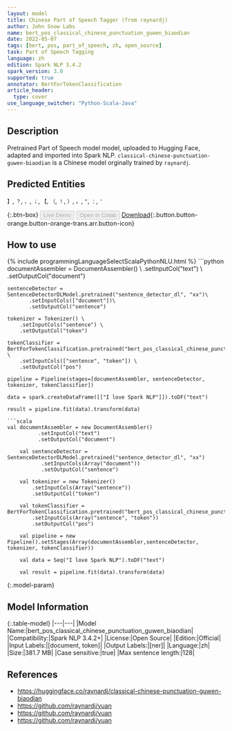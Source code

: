 ```yaml
---
layout: model
title: Chinese Part of Speech Tagger (from raynardj)
author: John Snow Labs
name: bert_pos_classical_chinese_punctuation_guwen_biaodian
date: 2022-05-07
tags: [bert, pos, part_of_speech, zh, open_source]
task: Part of Speech Tagging
language: zh
edition: Spark NLP 3.4.2
spark_version: 3.0
supported: true
annotator: BertForTokenClassification
article_header:
  type: cover
use_language_switcher: "Python-Scala-Java"
---
```


## Description

Pretrained Part of Speech model model, uploaded to Hugging Face, adapted and imported into Spark NLP. `classical-chinese-punctuation-guwen-biaodian` is a Chinese model orginally trained by `raynardj`.

## Predicted Entities

`】`, `？`, `，`, `；`, `【`, `（`, `！`, `）`, `。`, `"`, `：`, `'`

{:.btn-box}
<button class="button button-orange" disabled>Live Demo</button>
<button class="button button-orange" disabled>Open in Colab</button>
[Download](https://s3.amazonaws.com/auxdata.johnsnowlabs.com/public/models/bert_pos_classical_chinese_punctuation_guwen_biaodian_zh_3.4.2_3.0_1651928580545.zip){:.button.button-orange.button-orange-trans.arr.button-icon}

## How to use



<div class="tabs-box" markdown="1">
{% include programmingLanguageSelectScalaPythonNLU.html %}
```python
documentAssembler = DocumentAssembler() \
        .setInputCol("text") \
        .setOutputCol("document")

    sentenceDetector = SentenceDetectorDLModel.pretrained("sentence_detector_dl", "xx")\
           .setInputCols(["document"])\
           .setOutputCol("sentence")

    tokenizer = Tokenizer() \
        .setInputCols("sentence") \
        .setOutputCol("token")

    tokenClassifier = BertForTokenClassification.pretrained("bert_pos_classical_chinese_punctuation_guwen_biaodian","zh") \
        .setInputCols(["sentence", "token"]) \
        .setOutputCol("pos")

    pipeline = Pipeline(stages=[documentAssembler, sentenceDetector, tokenizer, tokenClassifier])

    data = spark.createDataFrame([["I love Spark NLP"]]).toDF("text")

    result = pipeline.fit(data).transform(data)
```
```scala
val documentAssembler = new DocumentAssembler() 
          .setInputCol("text") 
          .setOutputCol("document")

    val sentenceDetector = SentenceDetectorDLModel.pretrained("sentence_detector_dl", "xx")
           .setInputCols(Array("document"))
           .setOutputCol("sentence")

    val tokenizer = new Tokenizer() 
        .setInputCols(Array("sentence"))
        .setOutputCol("token")

    val tokenClassifier = BertForTokenClassification.pretrained("bert_pos_classical_chinese_punctuation_guwen_biaodian","zh") 
        .setInputCols(Array("sentence", "token")) 
        .setOutputCol("pos")

    val pipeline = new Pipeline().setStages(Array(documentAssembler,sentenceDetector, tokenizer, tokenClassifier))

    val data = Seq("I love Spark NLP").toDF("text")

    val result = pipeline.fit(data).transform(data)
```
</div>

{:.model-param}
## Model Information

{:.table-model}
|---|---|
|Model Name:|bert_pos_classical_chinese_punctuation_guwen_biaodian|
|Compatibility:|Spark NLP 3.4.2+|
|License:|Open Source|
|Edition:|Official|
|Input Labels:|[document, token]|
|Output Labels:|[ner]|
|Language:|zh|
|Size:|381.7 MB|
|Case sensitive:|true|
|Max sentence length:|128|

## References

- https://huggingface.co/raynardj/classical-chinese-punctuation-guwen-biaodian
- https://github.com/raynardj/yuan
- https://github.com/raynardj/yuan
- https://github.com/raynardj/yuan